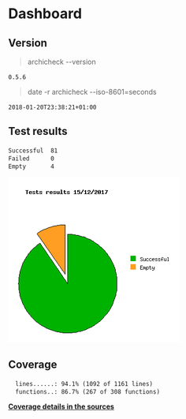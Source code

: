 Dashboard
=========

Version
-------
> archicheck --version

```
0.5.6
```

> date -r archicheck --iso-8601=seconds

```
2018-01-20T23:38:21+01:00
```

Test results
------------
```
Successful  81
Failed      0
Empty       4
```
![](tests.png)

Coverage
--------

```
  lines......: 94.1% (1092 of 1161 lines)
  functions..: 86.7% (267 of 308 functions)
```

[**Coverage details in the sources**](http://lionel.draghi.free.fr/Archicheck/lcov/home/lionel/Proj/Archicheck/Src/index-sort-f.html)

